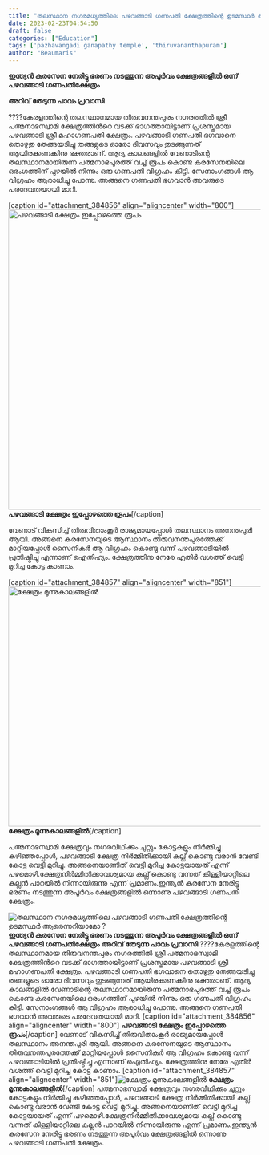 ```yaml
---
title: "തലസ്ഥാന നഗരമധ്യത്തിലെ പഴവങ്ങാടി ഗണപതി ക്ഷേത്രത്തിന്റെ ഉടമസ്ഥർ ആരെന്നറിയാമോ ?"
date: 2023-02-23T04:54:50
draft: false
categories: ["Education"]
tags: ['pazhavangadi ganapathy temple', 'thiruvananthapuram']
author: "Beaumaris"
---
```


<strong>ഇന്ത്യൻ കരസേന നേരിട്ടു ഭരണം നടത്തുന്ന അപൂർവം ക്ഷേത്രങ്ങളിൽ ഒന്ന് പഴവങ്ങാടി ഗണപതിക്ഷേത്രം</strong>

<strong>അറിവ് തേടുന്ന പാവം പ്രവാസി</strong>

????കേരളത്തിന്റെ തലസ്ഥാനമായ തിരുവനന്തപുരം നഗരത്തില്‍ ശ്രീ പത്മനാഭസ്വാമി ക്ഷേത്രത്തിന്‍റെ വടക്ക് ഭാഗത്തായിട്ടാണ് പ്രശസ്തമായ പഴവങ്ങാടി ശ്രീ മഹാഗണപതി ക്ഷേത്രം. പഴവങ്ങാടി ഗണപതി ഭഗവാനെ തൊഴുതു തേങ്ങയടിച്ചു തങ്ങളുടെ ഓരോ ദിവസവും തുടങ്ങുന്നത് ആയിരക്കണക്കിനു ഭക്തരാണ്. ആദ്യ കാലങ്ങളില്‍ വേണാടിന്റെ തലസ്ഥാനമായിരുന്ന പത്മനാഭപുരത്ത് വച്ച് രൂപം കൊണ്ട കരസേനയിലെ ഒരംഗത്തിന് പുഴയില്‍ നിന്നും ഒരു ഗണപതി വിഗ്രഹം കിട്ടി. സേനാംഗങ്ങള്‍ ആ വിഗ്രഹം ആരാധിച്ചു പോന്നു. അങ്ങനെ ഗണപതി ഭഗവാൻ അവരുടെ പരദേവതയായി മാറി.

[caption id="attachment_384856" align="aligncenter" width="800"]<img class="size-large wp-image-384856" src="https://cdn.boolokam.com/articles/2023/02/dqddd-5-1024x767.jpg" alt="പഴവങ്ങാടി ക്ഷേത്രം ഇപ്പോഴത്തെ രൂപം " width="800" height="599" /> <strong>പഴവങ്ങാടി ക്ഷേത്രം ഇപ്പോഴത്തെ രൂപം</strong>[/caption]

വേണാട് വികസിച്ച് തിരുവിതാംകൂർ രാജ്യമായപ്പോള്‍ തലസ്ഥാനം അനന്തപുരി ആയി. അങ്ങനെ കരസേനയുടെ ആസ്ഥാനം തിരുവനന്തപുരത്തേക്ക് മാറ്റിയപ്പോള്‍ സൈനികര്‍ ആ വിഗ്രഹം കൊണ്ടു വന്ന് പഴവങ്ങാടിയില്‍ പ്രതിഷ്ഠിച്ചു എന്നാണ് ഐതിഹ്യം. ക്ഷേത്രത്തിനു നേരേ എതിര്‍ വശത്ത് വെട്ടി മുറിച്ച കോട്ട കാണാം.

[caption id="attachment_384857" align="aligncenter" width="851"]<img class=" wp-image-384857" src="https://cdn.boolokam.com/articles/2023/02/dddff-2.jpg" alt="ക്ഷേത്രം മൂന്നുകാലങ്ങളിൽ " width="851" height="479" /> <strong>ക്ഷേത്രം മൂന്നുകാലങ്ങളിൽ</strong>[/caption]

പത്മനാഭസ്വാമി ക്ഷേത്രവും നഗരവീഥിക്കും ചുറ്റും കോട്ടകളും നിര്‍മ്മിച്ചു കഴിഞ്ഞപ്പോൾ, പഴവങ്ങാടി ക്ഷേത്ര നിര്‍മ്മിതിക്കായി കല്ല് കൊണ്ടു വരാന്‍ വേണ്ടി കോട്ട വെട്ടി മുറിച്ചു. അങ്ങനെയാണിത് വെട്ടി മുറിച്ച കോട്ടയായത് എന്ന് പഴമൊഴി.ക്ഷേത്രനിര്‍മ്മിതിക്കാവശ്യമായ കല്ല് കൊണ്ടു വന്നത് കിള്ളിയാറ്റിലെ കല്ലന്‍ പാറയില്‍ നിന്നായിരുന്നു എന്ന് പ്രമാണം.ഇന്ത്യൻ കരസേന നേരിട്ടു ഭരണം നടത്തുന്ന അപൂർവം ക്ഷേത്രങ്ങളിൽ ഒന്നാണു പഴവങ്ങാടി ഗണപതി ക്ഷേത്രം.


![തലസ്ഥാന നഗരമധ്യത്തിലെ പഴവങ്ങാടി ഗണപതി ക്ഷേത്രത്തിന്റെ ഉടമസ്ഥർ ആരെന്നറിയാമോ ?](https://cdn.boolokam.com/articles/2023/02/dqddd-5-1024x767.jpg)**ഇന്ത്യൻ കരസേന നേരിട്ടു ഭരണം നടത്തുന്ന അപൂർവം ക്ഷേത്രങ്ങളിൽ ഒന്ന് പഴവങ്ങാടി ഗണപതിക്ഷേത്രം** **അറിവ് തേടുന്ന പാവം പ്രവാസി** ????കേരളത്തിന്റെ തലസ്ഥാനമായ തിരുവനന്തപുരം നഗരത്തില്‍ ശ്രീ പത്മനാഭസ്വാമി ക്ഷേത്രത്തിന്‍റെ വടക്ക് ഭാഗത്തായിട്ടാണ് പ്രശസ്തമായ പഴവങ്ങാടി ശ്രീ മഹാഗണപതി ക്ഷേത്രം. പഴവങ്ങാടി ഗണപതി ഭഗവാനെ തൊഴുതു തേങ്ങയടിച്ചു തങ്ങളുടെ ഓരോ ദിവസവും തുടങ്ങുന്നത് ആയിരക്കണക്കിനു ഭക്തരാണ്. ആദ്യ കാലങ്ങളില്‍ വേണാടിന്റെ തലസ്ഥാനമായിരുന്ന പത്മനാഭപുരത്ത് വച്ച് രൂപം കൊണ്ട കരസേനയിലെ ഒരംഗത്തിന് പുഴയില്‍ നിന്നും ഒരു ഗണപതി വിഗ്രഹം കിട്ടി. സേനാംഗങ്ങള്‍ ആ വിഗ്രഹം ആരാധിച്ചു പോന്നു. അങ്ങനെ ഗണപതി ഭഗവാൻ അവരുടെ പരദേവതയായി മാറി. [caption id="attachment_384856" align="aligncenter" width="800"] **പഴവങ്ങാടി ക്ഷേത്രം ഇപ്പോഴത്തെ രൂപം**[/caption] വേണാട് വികസിച്ച് തിരുവിതാംകൂർ രാജ്യമായപ്പോള്‍ തലസ്ഥാനം അനന്തപുരി ആയി. അങ്ങനെ കരസേനയുടെ ആസ്ഥാനം തിരുവനന്തപുരത്തേക്ക് മാറ്റിയപ്പോള്‍ സൈനികര്‍ ആ വിഗ്രഹം കൊണ്ടു വന്ന് പഴവങ്ങാടിയില്‍ പ്രതിഷ്ഠിച്ചു എന്നാണ് ഐതിഹ്യം. ക്ഷേത്രത്തിനു നേരേ എതിര്‍ വശത്ത് വെട്ടി മുറിച്ച കോട്ട കാണാം. [caption id="attachment_384857" align="aligncenter" width="851"]![ക്ഷേത്രം മൂന്നുകാലങ്ങളിൽ ](https://cdn.boolokam.com/articles/2023/02/dddff-2.jpg) **ക്ഷേത്രം മൂന്നുകാലങ്ങളിൽ**[/caption] പത്മനാഭസ്വാമി ക്ഷേത്രവും നഗരവീഥിക്കും ചുറ്റും കോട്ടകളും നിര്‍മ്മിച്ചു കഴിഞ്ഞപ്പോൾ, പഴവങ്ങാടി ക്ഷേത്ര നിര്‍മ്മിതിക്കായി കല്ല് കൊണ്ടു വരാന്‍ വേണ്ടി കോട്ട വെട്ടി മുറിച്ചു. അങ്ങനെയാണിത് വെട്ടി മുറിച്ച കോട്ടയായത് എന്ന് പഴമൊഴി.ക്ഷേത്രനിര്‍മ്മിതിക്കാവശ്യമായ കല്ല് കൊണ്ടു വന്നത് കിള്ളിയാറ്റിലെ കല്ലന്‍ പാറയില്‍ നിന്നായിരുന്നു എന്ന് പ്രമാണം.ഇന്ത്യൻ കരസേന നേരിട്ടു ഭരണം നടത്തുന്ന അപൂർവം ക്ഷേത്രങ്ങളിൽ ഒന്നാണു പഴവങ്ങാടി ഗണപതി ക്ഷേത്രം.
